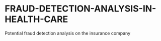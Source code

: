 # FRAUD-DETECTION-ANALYSIS-IN-HEALTH-CARE
Potential fraud detection analysis on the insurance company 
